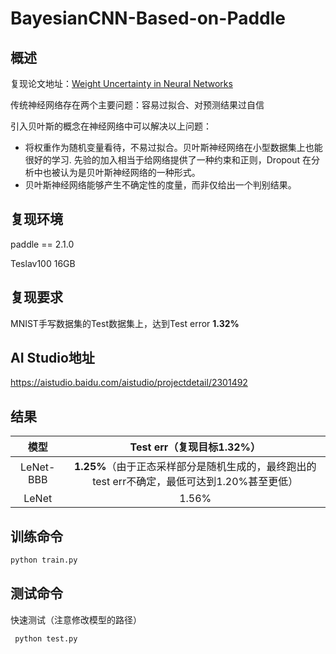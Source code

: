 # BayesianCNN-Based-on-Paddle
## 概述

复现论文地址：[Weight Uncertainty in Neural Networks](https://arxiv.org/pdf/1505.05424.pdf)

传统神经网络存在两个主要问题：容易过拟合、对预测结果过自信

引入贝叶斯的概念在神经网络中可以解决以上问题：

- 将权重作为随机变量看待，不易过拟合。贝叶斯神经网络在小型数据集上也能很好的学习. 先验的加入相当于给网络提供了一种约束和正则，Dropout 在分析中也被认为是贝叶斯神经网络的一种形式。
- 贝叶斯神经网络能够产生不确定性的度量，而非仅给出一个判别结果。

## 复现环境

paddle == 2.1.0

Teslav100 16GB

## 复现要求

MNIST手写数据集的Test数据集上，达到Test error **1.32%**

## AI Studio地址

https://aistudio.baidu.com/aistudio/projectdetail/2301492

## 结果

|   模型    |                  Test err（复现目标1.32%）                   |
| :-------: | :----------------------------------------------------------: |
| LeNet-BBB | **1.25%**（由于正态采样部分是随机生成的，最终跑出的test err不确定，最低可达到1.20%甚至更低） |
|   LeNet   |                            1.56%                             |

## 训练命令

```sh
python train.py
```

## 测试命令

快速测试（注意修改模型的路径）

```
 python test.py
```




